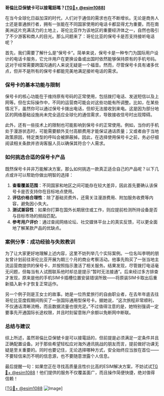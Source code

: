 **哥倫比亞保號卡可以接電話嗎？[[TG💪+ @esim1088](https://t.me/s/esim1088)]**

在当今全球化日益加深的时代，人们对于通信的需求也在不断增长。无论是商务人士还是普通旅行者，拥有一张能在不同国家使用的电话卡都显得尤为重要。而在南美洲这片充满活力的土地上，哥伦比亚作为该地区的重要经济体之一，自然也吸引了不少游客和商人的目光。那么问题来了：哥伦比亚的保号卡是否支持接听电话呢？

首先，我们需要了解什么是“保号卡”。简单来说，保号卡是一种专门为国际用户设计的电话卡服务，它允许用户在更换设备或出国时依然能够保持原有的手机号码。这对于经常需要跨国沟通的人来说无疑是一个福音。然而，尽管保号卡具有诸多优点，但并不是所有的保号卡都能完美地满足接听电话的需求。

### **保号卡的基本功能与限制**

保号卡的核心功能在于维持原有号码的正常使用，包括拨打电话、发送短信以及上网等。但在实际操作中，不同的运营商可能会对这些功能有所调整。比如，在某些情况下，虽然你可以通过保号卡拨出电话，但却无法接收到来电。这是因为部分地区的网络基础设施尚未完全适应全球化的通信需求，导致接收信号时出现障碍。

此外，还有一些技术上的限制也可能影响到保号卡的正常使用。例如，当你的手机处于漫游状态时，可能需要额外支付高额费用才能保证通话质量；又或者由于当地政策原因，特定类型的呼叫会被屏蔽掉。因此，在选择使用保号卡之前，务必仔细阅读相关条款并咨询客服人员以确保其符合个人需求。

### **如何挑选合适的保号卡产品**

既然保号卡并非万能解决方案，那么如何挑选一款真正适合自己的产品呢？以下几点或许可以帮助你做出明智的选择：

1. **查看覆盖范围**：不同国家和地区之间可能存在较大差异，因此首先要确认该保号卡是否支持你在目标地点使用。
2. **评估价格合理性**：除了基础资费外，还需关注漫游费用、附加服务收费等内容，避免因小失大。
3. **测试兼容性**：如果你打算在国外长期居住或工作，则应提前检测所持设备是否与目标市场的频段匹配。
4. **参考用户评价**：通过查阅网络论坛、社交媒体平台上的真实反馈，可以更全面地了解某款产品的优缺点。

### **案例分享：成功经验与失败教训**

为了让大家更好地理解上述内容，这里不妨列举几个实际案例。一位名叫李明的朋友曾计划前往哥伦比亚开展为期三个月的商业考察活动。他事先购买了一张当地主流运营商提供的保号卡，并按照指示激活了相关服务。结果发现，尽管拨打电话毫无问题，但每当有人试图联系他时却总是提示“暂时无法接通”。后来经过多方排查才发现，原来是他的手机SIM卡插槽位置安装错误所致——将原装SIM卡取出后重新插入新卡才恢复正常运作。

另一个例子则是王女士的故事。她是一位热爱旅行的自由职业者，在去年年底去往哥伦比亚度假期间购买了一张国际通用型保号卡。据她说，“这次旅程非常顺利，不仅通话清晰流畅，而且数据流量也很充足。”不过值得注意的是，她特别强调一定要事先开通国际长途权限，并且时刻留意账户余额以免断网中断联。

### **总结与建议**

综上所述，虽然哥倫比亞保號卡是可以接電話的，但前提是必须满足一定条件并且正确配置设备。对于那些希望轻松应对海外通讯挑战的朋友而言，提前做好功课无疑是至关重要的。同时也要记住，无论选择哪种方式，安全始终应当放在首位——不要轻信来历不明的信息源，也不要随意泄露个人信息。

最后提醒一句：如果您正在寻找高质量且性价比高的ESIM解决方案，不妨试试[TG💪+ @esim1088](https://t.me/s/esim1088)！他们提供的服务不仅覆盖面广，而且操作简便快捷，绝对值得信赖！

[[TG💪+ @esim1088](https://t.me/s/esim1088) ![Image](https://i.postimg.cc/4NQfJmqS/Snipaste-2025-05-13-00-14-12.png)]
